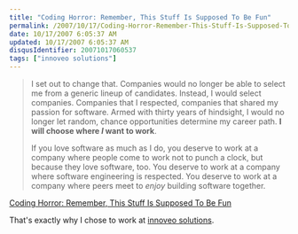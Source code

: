 ```yaml
---
title: "Coding Horror: Remember, This Stuff Is Supposed To Be Fun"
permalink: /2007/10/17/Coding-Horror-Remember-This-Stuff-Is-Supposed-To-Be-Fun/
date: 10/17/2007 6:05:37 AM
updated: 10/17/2007 6:05:37 AM
disqusIdentifier: 20071017060537
tags: ["innoveo solutions"]
---
```

> I set out to change that. Companies would no longer be able to select me from a generic lineup of candidates. Instead, I would select companies. Companies that I respected, companies that shared my passion for software. Armed with thirty years of hindsight, I would no longer let random, chance opportunities determine my career path. **I will choose where *I* want to work**.
> 
> If you love software as much as I do, you deserve to work at a company where people come to work not to punch a clock, but because they love software, too. You deserve to work at a company where software engineering is respected. You deserve to work at a company where peers meet to *enjoy* building software together.
<!-- more -->

[Coding Horror: Remember, This Stuff Is Supposed To Be Fun](http://www.codinghorror.com/blog/archives/000979.html) 

That's exactly why I chose to work at [innoveo solutions](http://www.innoveo.com/).
